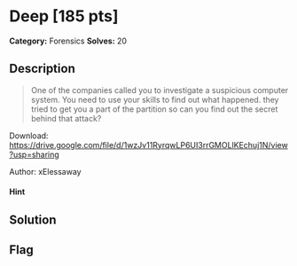 # Deep [185 pts]

**Category:** Forensics
**Solves:** 20

## Description
>One of the companies called you to investigate a suspicious computer system. You need to use your skills to find out what happened. they tried to get you a part of the partition so can you find out the secret behind that attack?

Download: https://drive.google.com/file/d/1wzJv11RyrqwLP6UI3rrGMOLlKEchuj1N/view?usp=sharing


Author: xElessaway

#### Hint 

## Solution

## Flag

